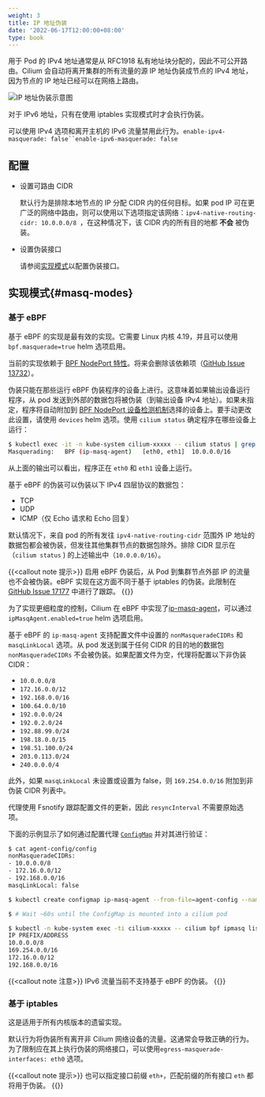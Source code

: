 ```yaml
---
weight: 3
title: IP 地址伪装
date: '2022-06-17T12:00:00+08:00'
type: book
---
```


用于 Pod 的 IPv4 地址通常是从 RFC1918 私有地址块分配的，因此不可公开路由。Cilium 会自动将离开集群的所有流量的源 IP 地址伪装成节点的 IPv4 地址，因为节点的 IP 地址已经可以在网络上路由。

![IP 地址伪装示意图](../masquerade.png "IP 地址伪装示意图")

对于 IPv6 地址，只有在使用 iptables 实现模式时才会执行伪装。

可以使用 IPv4 选项和离开主机的 IPv6 流量禁用此行为。`enable-ipv4-masquerade: false``enable-ipv6-masquerade: false`

## 配置

- 设置可路由 CIDR

  默认行为是排除本地节点的 IP 分配 CIDR 内的任何目标。如果 pod IP 可在更广泛的网络中路由，则可以使用以下选项指定该网络：`ipv4-native-routing-cidr: 10.0.0.0/8 `，在这种情况下，该 CIDR 内的所有目的地都 **不会** 被伪装。

- 设置伪装接口

  请参阅[实现模式](https://docs.cilium.io/en/stable/concepts/networking/masquerading/#masq-modes)以配置伪装接口。

## 实现模式{#masq-modes}

### 基于 eBPF

基于 eBPF 的实现是最有效的实现。它需要 Linux 内核 4.19，并且可以使用 `bpf.masquerade=true` helm 选项启用。

当前的实现依赖于 [BPF NodePort 特性](https://docs.cilium.io/en/stable/gettingstarted/kubeproxy-free/#kubeproxy-free)。将来会删除该依赖项（[GitHub Issue 13732](https://github.com/cilium/cilium/issues/13732)）。

伪装只能在那些运行 eBPF 伪装程序的设备上进行。这意味着如果输出设备运行程序，从 pod 发送到外部的数据包将被伪装（到输出设备 IPv4 地址）。如果未指定，程序将自动附加到 [BPF NodePort 设备检测机制](https://docs.cilium.io/en/stable/gettingstarted/kubeproxy-free/#nodeport-devices)选择的设备上。要手动更改此设置，请使用 `devices` helm 选项。使用 `cilium status` 确定程序在哪些设备上运行：

```bash
$ kubectl exec -it -n kube-system cilium-xxxxx -- cilium status | grep Masquerading
Masquerading:   BPF (ip-masq-agent)   [eth0, eth1]  10.0.0.0/16
```

从上面的输出可以看出，程序正在 `eth0` 和 `eth1` 设备上运行。

基于 eBPF 的伪装可以伪装以下 IPv4 四层协议的数据包：

- TCP
- UDP
- ICMP（仅 Echo 请求和 Echo 回复）

默认情况下，来自 pod 的所有发往  `ipv4-native-routing-cidr` 范围外 IP 地址的数据包都会被伪装，但发往其他集群节点的数据包除外。排除 CIDR 显示在（`cilium status` ) 的上述输出中（`10.0.0.0/16`）。

{{<callout note 提示>}}
启用 eBPF 伪装后，从 Pod 到集群节点外部 IP 的流量也不会被伪装。eBPF 实现在这方面不同于基于 iptables 的伪装。此限制在 [GitHub Issue 17177](https://github.com/cilium/cilium/issues/17177) 中进行了跟踪。
{{</callout>}}

为了实现更细粒度的控制，Cilium 在 eBPF 中实现了[ip-masq-agent](https://github.com/kubernetes-sigs/ip-masq-agent)，可以通过`ipMasqAgent.enabled=true` helm 选项启用。

基于 eBPF 的 `ip-masq-agent` 支持配置文件中设置的 `nonMasqueradeCIDRs` 和  `masqLinkLocal` 选项。从 pod 发送到属于任何 CIDR 的目的地的数据包 `nonMasqueradeCIDRs` 不会被伪装。如果配置文件为空，代理将配置以下非伪装 CIDR：

- `10.0.0.0/8`
- `172.16.0.0/12`
- `192.168.0.0/16`
- `100.64.0.0/10`
- `192.0.0.0/24`
- `192.0.2.0/24`
- `192.88.99.0/24`
- `198.18.0.0/15`
- `198.51.100.0/24`
- `203.0.113.0/24`
- `240.0.0.0/4`

此外，如果 `masqLinkLocal` 未设置或设置为 false，则 `169.254.0.0/16` 附加到非伪装 CIDR 列表中。

代理使用 Fsnotify 跟踪配置文件的更新，因此 `resyncInterval` 不需要原始选项。

下面的示例显示了如何通过配置代理 [`ConfigMap`](https://docs.cilium.io/en/stable/glossary/#term-configmap) 并对其进行验证：

```bash
$ cat agent-config/config
nonMasqueradeCIDRs:
- 10.0.0.0/8
- 172.16.0.0/12
- 192.168.0.0/16
masqLinkLocal: false

$ kubectl create configmap ip-masq-agent --from-file=agent-config --namespace=kube-system

$ # Wait ~60s until the ConfigMap is mounted into a cilium pod

$ kubectl -n kube-system exec -ti cilium-xxxxx -- cilium bpf ipmasq list
IP PREFIX/ADDRESS
10.0.0.0/8
169.254.0.0/16
172.16.0.0/12
192.168.0.0/16
```

{{<callout note 注意>}}
IPv6 流量当前不支持基于 eBPF 的伪装。
{{</callout>}}

### 基于 iptables

这是适用于所有内核版本的遗留实现。

默认行为将伪装所有离开非 Cilium 网络设备的流量。这通常会导致正确的行为。为了限制应在其上执行伪装的网络接口，可以使用`egress-masquerade-interfaces: eth0` 选项。

{{<callout note 提示>}}
也可以指定接口前缀 `eth+`，匹配前缀的所有接口 `eth` 都将用于伪装。
{{</callout>}}
